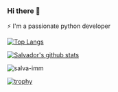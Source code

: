 ### Hi there 👋

⚡ I'm a passionate python developer


[![Top Langs](https://github-readme-stats.vercel.app/api/top-langs/?username=salva-imm&hide=html,css&theme=gotham)](https://github.com/anuraghazra/github-readme-stats)

[![Salvador's github stats](https://github-readme-stats.vercel.app/api?username=salva-imm&show_icons=true&theme=gotham)](https://github.com/salva-imm/github-readme-stats)

<p><img align="center" src="https://github-readme-streak-stats.herokuapp.com/?user=salva-imm&" alt="salva-imm" /></p>

[![trophy](https://github-profile-trophy.vercel.app/?username=salva-imm&theme=onedark&row=2&column=4)](https://github.com/salva-imm/github-profile-trophy)

